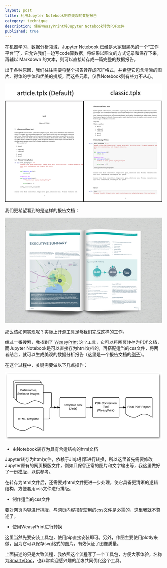 ```yaml
---
layout: post
title: 利用Jupyter Notebook制作美观的数据报告
category: technique
description: 使用WeasyPrint将Jupyter Notebook转为PDF文件
published: true
---
```


在机器学习、数据分析领域，Jupyter Notebook 已经是大家很熟悉的一个“工作平台”了，它允许我们一边写code算数据，将结果以图文的方式记录和保存下来，再辅以 Markdown 的文本，则可以直接转存成一篇完整的数据报告。

出于各种原因，我们往往需要将整个报告转存成PDF格式，并希望它包含清晰的图片、得体的字体和优美的排版，而这些元素，仅靠Notebook则有些力不从心。

![default html template in Jupyter](/images/jupyter_and_weasyprint/jupyter_html_template.png)

我们更希望看到的是这样的报告文档：

![gorgeous report](/images/jupyter_and_weasyprint/gorgeous_report.jpg)

那么该如何实现呢？实际上开源工具足够我们完成这样的工作。

经过一番搜索，我找到了 [WeasyPrint][weasyprint_website] 这个工具，它可以将网页转存为PDF文档，而Jupyter Notebook是可以直接存为html文档的，再搭配适当的css文件，将两者结合，就可以生成美观的数据分析报告（这里是一个报告文档的[例子][report_sample_url]）。

在这个过程中，关键需要做以下几点操作：

![pdf conversion pipeline](/images/jupyter_and_weasyprint/pdf_conversion_pipeline.png)

* 由Notebook转存为具有合适结构的html文档

Jupyter转存为html文件，依赖于Jinja引擎进行转换，所以这里首先需要修改Jupyter原有的网页模版文件，例如只保留正常的图片和文字输出等，我这里做好了一份[模版][new_html_template]，以供参考。

在转存为html文件后，还需要对html文件更进一步处理，使它具备更清晰的逻辑结构，方便套用css文件进行排版。

* 制作适当的css文件

要对网页内容进行排版，与网页内容搭配使用的css文件是必需的，这里我就不赘述了。

* 使用WeasyPrint进行转换

这里当然先要安装工具包，使用pip直接安装即可。另外，作图主要使用plotly来做，因为它可以保存svg格式的图片，有效保证了图像质量。

上面描述的只是大致流程，我依照这个流程写了一个工具包，方便大家体验，名称为[SmartyDoc][smartydoc_github]，也非常欢迎感兴趣的朋友共同优化这个工具。



[weasyprint_website]: https://weasyprint.org
[report_sample_url]: https://raw.githubusercontent.com/Kozea/WeasyPrint/gh-pages/samples/report/report.pdf
[new_html_template]: https://github.com/sealhuang/SmartyDoc/tree/master/smartydoc/templates
[smartydoc_github]: https://github.com/sealhuang/SmartyDoc

